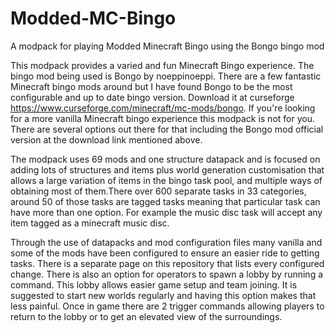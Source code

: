 # Modded-MC-Bingo
A modpack for playing Modded Minecraft Bingo using the Bongo bingo mod

This modpack provides a varied and fun Minecraft Bingo experience. The bingo mod being used is Bongo by noeppinoeppi. There are a few fantastic Minecraft bingo mods around but I have found Bongo to be the most configurable and up to date bingo version. Download it at curseforge https://www.curseforge.com/minecraft/mc-mods/bongo. If you're looking for a more vanilla Minecraft bingo experience this modpack is not for you. There are several options out there for that including the Bongo mod official version at the download link mentioned above.

The modpack uses 69 mods and one structure datapack and is focused on adding lots of structures and items plus world generation customisation that allows a large variation of items in the bingo task pool, and multiple ways of obtaining most of them.There over 600 separate tasks in 33 categories, around 50 of those tasks are tagged tasks meaning that particular task can have more than one option. For example the music disc task will accept any item tagged as a minecraft music disc.

Through the use of datapacks and mod configuration files many vanilla and some of the mods have been configured to ensure an easier ride to getting tasks. There is a separate page on this repository that lists every configured change. There is also an option for operators to spawn a lobby by running a command. This lobby allows easier game setup and team joining. It is suggested to start new worlds regularly and having this option makes that less painful. Once in game there are 2 trigger commands allowing players to return to the lobby or to get an elevated view of the surroundings.







